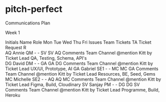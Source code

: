 # pitch-perfect

Communications Plan

Week 1

Initials  Name      Role   Mon    Tue   Wed    Thu    Fri    Issues      Team Tickets             TA Ticket Request      R                 
AQ        Annie     QM      -      -     SV    SV     AQ     Comments    Team Channel @mention    Kitt by Ticket Lead    QA, Testing, Schema, API's          
DG        David     DM      -      -     GA    GA     DG     Comments    Team Channel @mention    Kitt by Ticket Lead    UX/UI, Prototype, AI
GA        Gabriel   SE1     -      -     MC    MC     GA     Comments    Team Channel @mention    Kitt by Ticket Lead    Resources, BE, Seed, Gems
MC        Michelle  SE2     -      -     AQ    AQ     MC     Comments    Team Channel @mention    Kitt by Ticket Lead    Figma, Build, Cloudinary
SV        Sanjay    PM      -      -     DG    DG     SV     Comments    Team Channel @mention    Kitt by Ticket Lead    Programme, Build, Heroku
